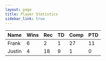 ```yaml
---
layout: page
title: Player Statistics
sidebar_link: true
---
```


<head>
  <link rel="stylesheet" href="https://cdn.datatables.net/1.10.20/css/jquery.dataTables.min.css">
  <link rel="stylesheet" href="https://cdn.datatables.net/1.10.20/css/jquery.dataTables.responsive.min.css">
  <script src="https://ajax.googleapis.com/ajax/libs/jquery/3.4.1/jquery.min.js"></script>
  <script src="https://cdn.datatables.net/1.10.20/js/jquery.dataTables.min.js"></script>
  <script src="https://cdn.datatables.net/1.10.20/js/jquery.dataTables.responsive.min.js"></script>
  <script>
    $(document).ready(function(){
      $('#stats').DataTable({
        responsive: {
        breakpoints: [
            { name: 'desktop', width: Infinity },
            { name: 'tablet',  width: 1024 },
            { name: 'fablet',  width: 768 },
            { name: 'phone',   width: 480 }
        ]
    }
      });
    });
  </script>
</head>
  
<table id="stats" class="display responsive nowrap" style="width:100%">
    <thead>
        <tr>
            <th>Name</th>
            <th>Wins</th>
            <th>Rec</th>
            <th>TD</th>
            <th>Comp</th>
            <th>PTD</th>
        </tr>
    </thead>
    <tbody>
        <tr>
            <td>Frank</td>
            <td>6</td>
            <td>2</td>
            <td>1</td>
            <td>27</td>
            <td>11</td>
        </tr>
        <tr>
            <td>Justin</td>
            <td>4</td>
            <td>18</td>
            <td>9</td>
            <td>1</td>
            <td>0</td>
        </tr>
    </tbody>
</table>
